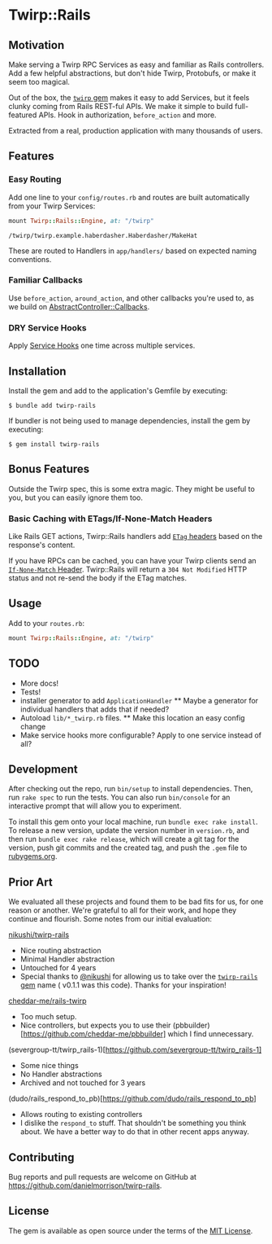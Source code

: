 # Twirp::Rails

## Motivation

Make serving a Twirp RPC Services as easy and familiar as Rails controllers. Add a few helpful abstractions, but don't hide Twirp, Protobufs, or make it seem too magical.

Out of the box, the [`twirp` gem](http://github.com/github/twirp-ruby) makes it easy to add Services, but it feels clunky coming from Rails REST-ful APIs. We make it simple to build full-featured APIs. Hook in authorization, `before_action` and more.

Extracted from a real, production application with many thousands of users.

## Features

### Easy Routing

Add one line to your `config/routes.rb` and routes are built automatically from your Twirp Services:

```ruby
mount Twirp::Rails::Engine, at: "/twirp"
```

`/twirp/twirp.example.haberdasher.Haberdasher/MakeHat`

These are routed to Handlers in `app/handlers/` based on expected naming conventions.

### Familiar Callbacks

Use `before_action`, `around_action`, and other callbacks you're used to, as we build on [AbstractController::Callbacks](https://api.rubyonrails.org/classes/AbstractController/Callbacks.html).

### DRY Service Hooks

Apply [Service Hooks](https://github.com/twitchtv/twirp-ruby/wiki/Service-Hooks) one time across multiple services.

## Installation

Install the gem and add to the application's Gemfile by executing:

    $ bundle add twirp-rails

If bundler is not being used to manage dependencies, install the gem by executing:

    $ gem install twirp-rails

## Bonus Features

Outside the Twirp spec, this is some extra magic. They might be useful to you, but you can easily ignore them too.   

### Basic Caching with ETags/If-None-Match Headers

Like Rails GET actions, Twirp::Rails handlers add [`ETag` headers](https://developer.mozilla.org/en-US/docs/Web/HTTP/Headers/ETag) based on the response's content. 

If you have RPCs can be cached, you can have your Twirp clients send an [`If-None-Match` Header](https://developer.mozilla.org/en-US/docs/Web/HTTP/Headers/If-None-Match). Twirp::Rails will return a `304 Not Modified` HTTP status and not re-send the body if the ETag matches. 

## Usage

Add to your `routes.rb`:

```ruby
mount Twirp::Rails::Engine, at: "/twirp"
```

## TODO

* More docs!
* Tests!
* installer generator to add `ApplicationHandler`
** Maybe a generator for individual handlers that adds that if needed?
* Autoload `lib/*_twirp.rb` files.
** Make this location an easy config change
* Make service hooks more configurable? Apply to one service instead of all?


## Development

After checking out the repo, run `bin/setup` to install dependencies. Then, run `rake spec` to run the tests. You can also run `bin/console` for an interactive prompt that will allow you to experiment.

To install this gem onto your local machine, run `bundle exec rake install`. To release a new version, update the version number in `version.rb`, and then run `bundle exec rake release`, which will create a git tag for the version, push git commits and the created tag, and push the `.gem` file to [rubygems.org](https://rubygems.org).

## Prior Art

We evaluated all these projects and found them to be bad fits for us, for one reason or another. We're grateful to all for their work, and hope they continue and flourish. Some notes from our initial evaluation:

[nikushi/twirp-rails](https://github.com/nikushi/twirp-rails)

* Nice routing abstraction
* Minimal Handler abstraction
* Untouched for 4 years
* Special thanks to [@nikushi](https://github.com/nikushi) for allowing us to take over the [`twirp-rails` gem](http://rubygems.org/gems/twirp-rails) name ( v0.1.1 was this code). Thanks for your inspiration!

[cheddar-me/rails-twirp](https://github.com/cheddar-me/rails-twirp)

* Too much setup.
* Nice controllers, but expects you to use their (pbbuilder)[https://github.com/cheddar-me/pbbuilder] which I find unnecessary.

(severgroup-tt/twirp_rails-1)[https://github.com/severgroup-tt/twirp_rails-1]

* Some nice things
* No Handler abstractions
* Archived and not touched for 3 years

(dudo/rails_respond_to_pb)[https://github.com/dudo/rails_respond_to_pb]

* Allows routing to existing controllers
* I dislike the `respond_to` stuff. That shouldn't be something you think about. We have a better way to do that in other recent apps anyway.

## Contributing

Bug reports and pull requests are welcome on GitHub at https://github.com/danielmorrison/twirp-rails.

## License

The gem is available as open source under the terms of the [MIT License](https://opensource.org/licenses/MIT).

